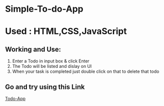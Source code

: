 # Simple-To-do-App
# Used : HTML,CSS,JavaScript

## Working and Use:

1. Enter a Todo in input box & click Enter
2. The Todo will be listed and dislay on UI
3. When your task is completed just double click on that to delete that todo

## Go and try using this Link
[Todo-App](https://github.com/Ashishupadhyay100/Simple-To-do-App/)
